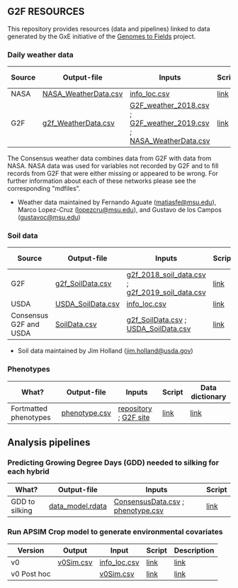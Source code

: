 ## G2F RESOURCES


This repository provides resources (data and pipelines) linked to data generated by the GxE initiative of the [Genomes to Fields](https://www.genomes2fields.org/) project.

### Daily weather data

|Source |Output-file|Inputs|Script|Data dictionary|
|---------|------|------|------|--------|
| NASA |[NASA_WeatherData.csv](https://github.com/QuantGen/G2F_RESOURCES/blob/main/Data/OutputFiles/NASA_WeatherData.csv)|[info_loc.csv](https://github.com/QuantGen/G2F_RESOURCES/blob/main/Data/OutputFiles/info_loc.csv)|[link](https://github.com/QuantGen/G2F_RESOURCES/blob/main/Rcodes/NASAWeatherData.R)| [link](https://github.com/QuantGen/G2F_RESOURCES/blob/main/mdfiles/NASAWeatherData.md) |
| G2F |  [g2f_WeatherData.csv](https://github.com/QuantGen/G2F_RESOURCES/blob/main/Data/OutputFiles/g2f_WeatherData.csv)  | [G2F_weather_2018.csv](https://github.com/QuantGen/G2F_RESOURCES/blob/main/Data/EnvironmentalCovariates/G2F_weather_2018.csv.zip) ; [G2F_weather_2019.csv](https://github.com/QuantGen/G2F_RESOURCES/blob/main/Data/EnvironmentalCovariates/G2F_weather_2019.csv.zip) ; [NASA_WeatherData.csv](https://github.com/QuantGen/G2F_RESOURCES/blob/main/Data/OutputFiles/NASA_WeatherData.csv) | [link](https://github.com/QuantGen/G2F_RESOURCES/blob/main/Rcodes/g2f_WeatherData.R)  | [link](https://github.com/QuantGen/G2F_RESOURCES/blob/main/mdfiles/g2f_WeatherData.md) |

The Consensus weather data combines data from G2F with data from NASA. NASA data was used for variables not recorded by G2F and to fill records from G2F that were either missing or appeared to be wrong. For further information about each of these networks please see the corresponding "mdfiles".
* Weather data maintained by Fernando Aguate (matiasfe@msu.edu), Marco Lopez-Cruz (lopezcru@msu.edu), and Gustavo de los Campos (gustavoc@msu.edu)

### Soil data

|Source |Output-file|Inputs|Script|Data dictionary|
|---------|------|------|------|--------|
| G2F |[g2f_SoilData.csv](https://github.com/QuantGen/G2F_RESOURCES/blob/main/Data/OutputFiles/g2f_SoilData.csv) | [g2f_2018_soil_data.csv](https://github.com/QuantGen/G2F_RESOURCES/blob/main/Data/Metadata/g2f_2018_soil_data.csv) ; [g2f_2019_soil_data.csv](https://github.com/QuantGen/G2F_RESOURCES/blob/main/Data/Metadata/g2f_2019_soil_data.csv) | [link](https://github.com/QuantGen/G2F_RESOURCES/blob/main/Rcodes/g2f_SoilData.R) | [link](https://github.com/QuantGen/G2F_RESOURCES/blob/main/mdfiles/g2f_soil_data.md) |
| USDA |[USDA_SoilData.csv](https://github.com/QuantGen/G2F_RESOURCES/blob/main/Data/OutputFiles/USDA_SoilData.csv) | [info_loc.csv](https://github.com/QuantGen/G2F_RESOURCES/blob/main/Data/OutputFiles/info_loc.csv) | [link](https://github.com/QuantGen/G2F_RESOURCES/blob/main/Rcodes/SoilDataCode.R) | [link](https://github.com/QuantGen/G2F_RESOURCES/blob/main/mdfiles/soil_data_from_USDA.md) |
| Consensus G2F and USDA | [SoilData.csv](https://github.com/QuantGen/G2F_RESOURCES/blob/main/Data/OutputFiles/SoilData.csv) | [g2f_SoilData.csv](https://github.com/QuantGen/G2F_RESOURCES/blob/main/Data/OutputFiles/g2f_SoilData.csv) ; [USDA_SoilData.csv](https://github.com/QuantGen/G2F_RESOURCES/blob/main/Data/OutputFiles/USDA_SoilData.csv) | [link](https://github.com/QuantGen/G2F_RESOURCES/blob/main/Rcodes/Consensus_SoilData.R) | [link](https://github.com/QuantGen/G2F_RESOURCES/blob/main/mdfiles/Consensus_SoilData.md) | 
* Soil data maintained by Jim Holland (jim.holland@usda.gov)

### Phenotypes

|What?|Output-file|Inputs|Script|Data dictionary|
|---------|------|------|------|--------|
|Fortmatted phenotypes |[phenotype.csv](https://github.com/QuantGen/G2F_RESOURCES/blob/main/Data/OutputFiles/phenotypes.csv)|[repository](https://github.com/QuantGen/G2F_RESOURCES/tree/main/Data/Phenotypes) ; [G2F site](https://www.genomes2fields.org/resources/)|[link](https://github.com/QuantGen/G2F_RESOURCES/blob/main/Rcodes/Phenotypes.R) | [link](https://github.com/QuantGen/G2F_RESOURCES/blob/main/mdfiles/phenotypes.md)|

## Analysis pipelines

### Predicting Growing Degree Days (GDD) needed to silking for each hybrid

|What? |Output-file|Inputs|Script|
|---------|------|------|------|
| GDD to silking | [data_model.rdata](https://github.com/QuantGen/G2F_RESOURCES/blob/main/Data/GDDtoFlowering/data_model.rdata) | [ConsensusData.csv](https://github.com/QuantGen/G2F_RESOURCES/blob/main/Data/OutputFiles/ConsensusData.csv) ; [phenotype.csv](https://github.com/QuantGen/G2F_RESOURCES/blob/main/Data/OutputFiles/phenotypes.csv) | [link](https://github.com/QuantGen/G2F_RESOURCES/blob/main/mdfiles/GDDPredictFlowering.md) |

### Run APSIM Crop model to generate environmental covariates

| Version | Output | Input | Script | Description |
|---------|--------|-------|--------|-------------|
|   v0    | [v0Sim.csv]() | [info_loc.csv](https://github.com/QuantGen/G2F_RESOURCES/blob/main/Data/OutputFiles/info_loc.csv) | [link]() | [link]() |
| v0 Post hoc |        | [v0Sim.csv]() | [link](https://github.com/QuantGen/G2F_RESOURCES/blob/main/Rcodes/APSIM_v0_code.R) | [link]() |

<!-- 
 - [Tools to examine weather data](https://github.com/QuantGen/G2F_RESOURCES/blob/main/ExamineEnvData.md)
       - Consensus data: [wdaily_final.csv](https://github.com/QuantGen/G2F_RESOURCES/blob/main/Data/OutputFiles/wdaily_final.csv)
  - [Calculate growing degree days (GDD) and predict flowering date](https://github.com/QuantGen/G2F_RESOURCES/blob/main/GDDPredictFlowering.md)

 - [Baseline model with lme4]()
 - [Genomic relationships and DNA-derived PCs]()
 - [Genomic Regession using BGLR]()
 - [...]
-->
 
